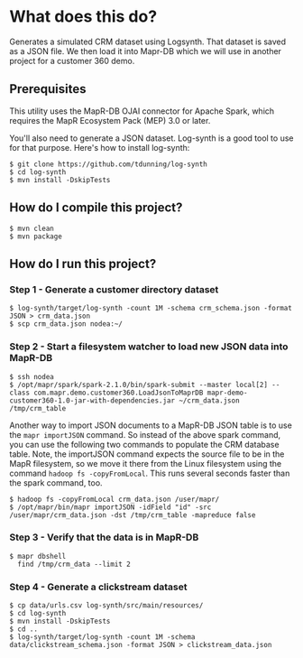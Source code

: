 # What does this do?

Generates a simulated CRM dataset using Logsynth. That dataset is saved as a JSON file. We then load it into Mapr-DB which we will use in another project for a customer 360 demo.

## Prerequisites

This utility uses the MapR-DB OJAI connector for Apache Spark, which requires the MapR Ecosystem Pack (MEP) 3.0 or later.
  
You'll also need to generate a JSON dataset. Log-synth is a good tool to use for that purpose. Here's how to install log-synth:

    $ git clone https://github.com/tdunning/log-synth
    $ cd log-synth 
    $ mvn install -DskipTests

## How do I compile this project?

    $ mvn clean
    $ mvn package

## How do I run this project?

### Step 1 - Generate a customer directory dataset

    $ log-synth/target/log-synth -count 1M -schema crm_schema.json -format JSON > crm_data.json
    $ scp crm_data.json nodea:~/

### Step 2 - Start a filesystem watcher to load new JSON data into MapR-DB

    $ ssh nodea
    $ /opt/mapr/spark/spark-2.1.0/bin/spark-submit --master local[2] --class com.mapr.demo.customer360.LoadJsonToMaprDB mapr-demo-customer360-1.0-jar-with-dependencies.jar ~/crm_data.json /tmp/crm_table

Another way to import JSON documents to a MapR-DB JSON table is to use the `mapr importJSON` command. So instead of the above spark command, you can use the following two commands to populate the CRM database table. Note, the importJSON command expects the source file to be in the MapR filesystem, so we move it there from the Linux filesystem using the command `hadoop fs -copyFromLocal`. This runs several seconds faster than the spark command, too.

    $ hadoop fs -copyFromLocal crm_data.json /user/mapr/
    $ /opt/mapr/bin/mapr importJSON -idField "id" -src /user/mapr/crm_data.json -dst /tmp/crm_table -mapreduce false

### Step 3 - Verify that the data is in MapR-DB

    $ mapr dbshell
      find /tmp/crm_data --limit 2

### Step 4 - Generate a clickstream dataset

    $ cp data/urls.csv log-synth/src/main/resources/
    $ cd log-synth
    $ mvn install -DskipTests
    $ cd ..
    $ log-synth/target/log-synth -count 1M -schema data/clickstream_schema.json -format JSON > clickstream_data.json 
